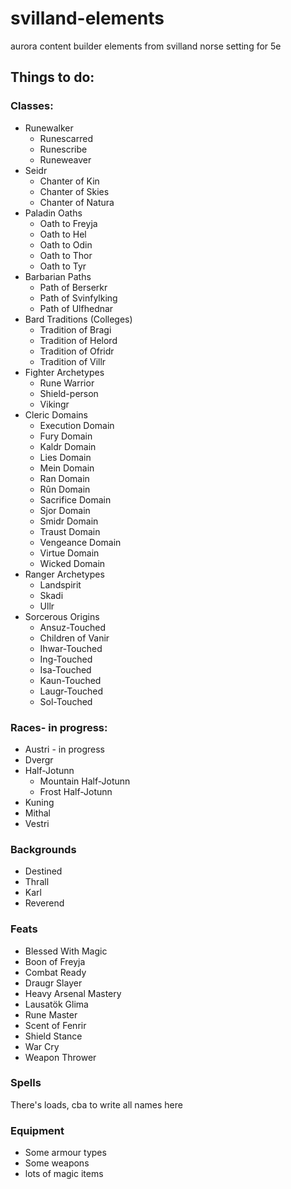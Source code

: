 # svilland-elements
aurora content builder elements from svilland norse setting for 5e

## Things to do:

### Classes:
- Runewalker
	- Runescarred
	- Runescribe
	- Runeweaver
- Seidr
	- Chanter of Kin
	- Chanter of Skies
	- Chanter of Natura
- Paladin Oaths
	- Oath to Freyja
	- Oath to Hel
	- Oath to Odin
	- Oath to Thor
	- Oath to Tyr
- Barbarian Paths
	- Path of Berserkr
	- Path of Svinfylking
	- Path of Ulfhednar
- Bard Traditions (Colleges)
	- Tradition of Bragi
	- Tradition of Helord
	- Tradition of Ofridr
	- Tradition of Villr
- Fighter Archetypes
	- Rune Warrior
	- Shield-person
	- Vikingr
- Cleric Domains
	- Execution Domain
	- Fury Domain
	- Kaldr Domain
	- Lies Domain
	- Mein Domain
	- Ran Domain
	- Rûn Domain
	- Sacrifice Domain
	- Sjor Domain
	- Smidr Domain
	- Traust Domain
	- Vengeance Domain
	- Virtue Domain
	- Wicked Domain
- Ranger Archetypes
	- Landspirit
	- Skadi
	- Ullr
- Sorcerous Origins
	- Ansuz-Touched
	- Children of Vanir
	- Ihwar-Touched
	- Ing-Touched
	- Isa-Touched
	- Kaun-Touched
	- Laugr-Touched
	- Sol-Touched

### Races- in progress:
- Austri - in progress
- Dvergr
- Half-Jotunn
	- Mountain Half-Jotunn
	- Frost Half-Jotunn
- Kuning
- Mithal
- Vestri

### Backgrounds
- Destined
- Thrall
- Karl
- Reverend

### Feats
- Blessed With Magic
- Boon of Freyja
- Combat Ready
- Draugr Slayer
- Heavy Arsenal Mastery
- Lausatök Glima
- Rune Master
- Scent of Fenrir
- Shield Stance
- War Cry
- Weapon Thrower

### Spells
There's loads, cba to write all names here

### Equipment
- Some armour types
- Some weapons
- lots of magic items


